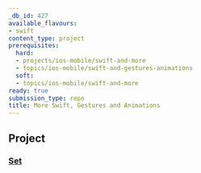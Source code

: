 ```yaml
---
_db_id: 427
available_flavours:
- swift
content_type: project
prerequisites:
  hard:
  - projects/ios-mobile/swift-and-more
  - topics/ios-mobile/swift-and-gestures-animations
  soft:
  - topics/ios-mobile/swift-and-more
ready: true
submission_type: repo
title: More Swift, Gestures and Animations
---
```


## Project

### [Set](Programming%20Project%202_%20Set.pdf)